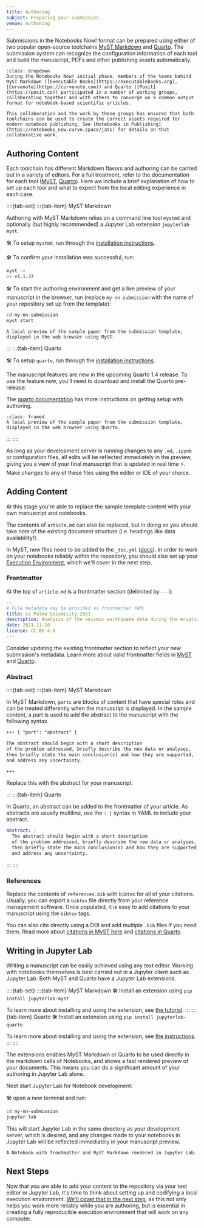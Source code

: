 ```yaml
---
title: Authoring
subject: Preparing your submission
venue: Authoring
---
```


Submissions in the Notebooks Now! format can be prepared using either of two popular open-source toolchains [MyST Markdown](https://mystmd.org) and [Quarto](https://quarto.org). The submission system can recognize the configuration information of each tool and build the manuscript, PDFs and other publishing assets automatically.

```{note} Collaborative Open Source Development
:class: dropdown
During the Notebooks Now! initial phase, members of the teams behind MyST Markdown ([Executable Books](https://executablebooks.org), [Curvenote](https://curvenote.com)) and Quarto ([Posit](https://posit.co)) participated in a number of working groups, collaborating together and with others to converge on a common output format for notebook-based scientific articles.

This collaboration and the work by these groups has ensured that both toolchains can be used to create the correct assets required for modern notebook publishing. See [Notebooks in Publishing](https://notebooks_now.curve.space/jats) for details on that collaborative work.
```

## Authoring Content

Each toolchain has different Markdown flavors and authoring can be carried out in a variety of editors. For a full treatment, refer to the documentation for each tool ([MyST](https://mystmd.org/guide/quickstart-myst-documents), [Quarto](https://quarto.org/docs/manuscripts/)). Here we include a brief explanation of how to set up each tool and what to expect from the local editing experience in each case.

::::{tab-set}
:::{tab-item} MyST Markdown

Authoring with MyST Markdown relies on a command line tool `mystmd` and optionally (but highly recommended) a Jupyter Lab extension `jupyterlab-myst`.

🛠 To setup `mystmd`, run through the [installation instructions](https://mystmd.org/guide/quickstart).

🛠 To confirm your installation was successful, run:

```bash
myst -v
>> v1.1.37
```

🛠 To start the authoring environment and get a live preview of your manuscript in the browser, run (replace `my-nn-submission` with the name of your repository set up from the template):

```bash
cd my-nn-submission
myst start
```

```{figure} images/myst-browser-preview.png
A local preview of the sample paper from the submission template, displayed in the web browser using MyST.
```

:::
:::{tab-item} Quarto

🛠 To setup `quarto`, run through the [installation instructions](https://quarto.org/docs/manuscripts/).

The manuscript features are new in the upcoming Quarto 1.4 release.
To use the feature now, you’ll need to download and install the Quarto pre-release.

The [quarto documentation](https://quarto.org/docs/manuscripts/) has more instructions on getting setup with authoring.

```{figure} images/quarto-browser-preview.png
:class: framed
A local preview of the sample paper from the submission template, displayed in the web browser using Quarto.
```

:::
::::

As long as your development server is running changes to any `.md`, `.ipynb` or configuration files, all edits will be reflected immediately in the preview, giving you a view of your final manuscript that is updated in real time ⚡️. Make changes to any of these files using the editor or IDE of your choice.

## Adding Content

At this stage you're able to replace the sample template content with your own manuscript and notebooks.

The contents of `article.md` can also be replaced, but in doing so you should take note of the existing document structure (i.e. headings like data availability!).

In MyST, new files need to be added to the `_toc.yml` ([docs](https://mystmd.org/guide/table-of-contents)). In order to work on your notebooks reliably within the repository, you should also set up your [Execution Environment](./environment.md), which we'll cover in the next step.

### Frontmatter

At the top of `article.md` is a frontmatter section (delimited by `---`):

```yaml
---
# File metadata may be provided as frontmatter YAML
title: La Palma Seismicity 2021
description: Analysis of the seismic earthquake data during the eruption
date: 2021-11-10
license: CC-BY-4.0
---
```

Consider updating the existing frontmatter section to reflect your new submission's metadata. Learn more about valid frontmatter fields in [MyST](https://mystmd.org/guide/frontmatter) and [Quarto](https://quarto.org/docs/authoring/front-matter.html).

### Abstract

::::{tab-set}
:::{tab-item} MyST Markdown

In MyST Markdown, `parts` are blocks of content that have special roles and can be treated differently when the manuscript is displayed. In the sample content, a part is used to add the abstract to the manuscript with the following syntax.

```md
+++ { "part": "abstract" }

The abstract should begin with a short description
of the problem addressed, briefly describe the new data or analyses,
then briefly state the main conclusion(s) and how they are supported,
and address any uncertainty.

+++
```

Replace this with the abstract for your manuscript.

:::
:::{tab-item} Quarto

In Quarto, an abstract can be added to the frontmatter of your article. As abstracts are usually multiline, use the `: |` syntax in YAML to include your abstract.

```yaml
abstract: |
  The abstract should begin with a short description
  of the problem addressed, briefly describe the new data or analyses,
  then briefly state the main conclusion(s) and how they are supported,
  and address any uncertainty.
```

:::
::::

### References

Replace the contents of `references.bib` with `bibtex` for all of your citations. Usually, you can export a `bibtex` file directly from your reference management software. Once populated, it is easy to add citations to your manuscript using the `bibtex` tags.

You can also cite directly using a DOI and add multiple `.bib` files if you need them. Read more about [citations in MyST here](https://mystmd.org/guide/citations) and [citations in Quarto](https://quarto.org/docs/authoring/footnotes-and-citations).

## Writing in Jupyter Lab

Writing a manuscript can be easily achieved using any text editor. Working with notebooks themselves is best carried out in a Jupyter client such as Jupyter Lab. Both MyST and Quarto have a Jupyter Lab extensions.

::::{tab-set}
:::{tab-item} MyST Markdown
🛠 Install an extension using `pip install jupyterlab-myst`

To learn more about installing and using the extension, see [the tutorial](https://mystmd.org/guide/quickstart-jupyter-lab-myst).
:::
:::{tab-item} Quarto
🛠 Install an extension using `pip install jupyterlab-quarto`

To learn more about installing and using the extension, see [the instructions](https://quarto.org/docs/tools/jupyter-lab-extension.html).
:::
::::

The extensions enables MyST Markdown or Quarto to be used directly in the markdown cells of Notebooks, and shows a fast rendered preview of your documents. This means you can do a significant amount of your authoring in Jupyter Lab alone.

Next start Jupyter Lab for Notebook development:

🛠 open a new terminal and run:

```bash
cd my-nn-submission
jupyter lab
```

This will start Jupyter Lab in the same directory as your development server, which is desired, and any changes made to your notebooks in Jupyter Lab will be reflected immediately in your manuscript preview.

```{figure} images/jupyterlab-myst.webp
A Notebook with frontmatter and MyST Markdown rendered in Jupyter Lab.
```

## Next Steps

Now that you are able to add your content to the repository via your text editor or Jupyter Lab, it's time to think about setting up and codifying a local execution environment. [We'll cover that in the next step](environment), as this not only helps you work more reliably while you are authoring, but is essential in creating a fully reproducible execution environment that will work on any computer.
